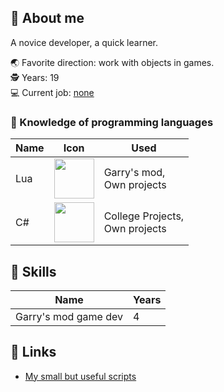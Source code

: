 
## 👻 About me

A novice developer, a quick learner.

🌏 Favorite direction: work with objects in games. <br/>
🕵 Years: 19 <br/>
💻 Current job: [none]()

### 🚩 Knowledge of programming languages
Name | Icon | Used |
--- | --- | --- |
Lua | <img src="https://user-images.githubusercontent.com/93148118/146674903-a1b59ca2-bfe7-4fb2-aa74-88f8d9e7a117.png" width="64" height="64" /> | Garry's mod, <br/> Own projects
C# | <img src="https://user-images.githubusercontent.com/93148118/146675113-2f868089-44b5-4462-90f8-81d4922c3156.png" width="64" height="64" /> | College Projects, <br /> Own projects 

## 🔧 Skills
Name | Years |
--- | --- |
| Garry's mod game dev | 4
## 📄 Links 
- [My small but useful scripts](https://gist.github.com/AnyControl)
